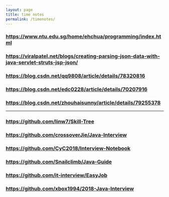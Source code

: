 ```yaml
---
layout: page
title: time notes
permalink: /timenotes/
---
```


### https://www.ntu.edu.sg/home/ehchua/programming/index.html
### https://viralpatel.net/blogs/creating-parsing-json-data-with-java-servlet-struts-jsp-json/
### https://blog.csdn.net/qq9808/article/details/78320816
### https://blog.csdn.net/edc0228/article/details/70207916
### https://blog.csdn.net/zhouhaisunny/article/details/79255378
---
### https://github.com/linw7/Skill-Tree
### https://github.com/crossoverJie/Java-Interview
### https://github.com/CyC2018/Interview-Notebook
### https://github.com/Snailclimb/Java-Guide
### https://github.com/it-interview/EasyJob
### https://github.com/xbox1994/2018-Java-Interview
